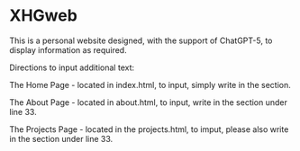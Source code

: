 # XHGweb
This is a personal website designed, with the support of ChatGPT-5, to display information as required.

Directions to input additional text:

The Home Page - located in index.html, to input, simply write in the <!-- HERO --> section.

The About Page - located in about.html, to input, write in the section under line 33.

The Projects Page - located in the projects.html, to imput, please also write in the section under line 33.
